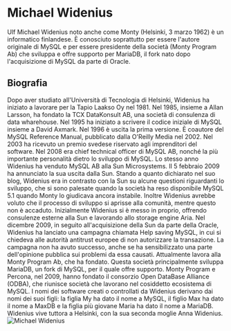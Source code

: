 # Michael Widenius
Ulf Michael Widenius noto anche come Monty (Helsinki, 3 marzo 1962) è un informatico finlandese.
È conosciuto soprattutto per essere l'autore originale di MySQL e per essere presidente della società (Monty Program Ab) che sviluppa e offre supporto per MariaDB, il fork nato dopo l'acquisizione di MySQL da parte di Oracle.
## Biografia
Dopo aver studiato all'Università di Tecnologia di Helsinki, Widenius ha iniziato a lavorare per la Tapio Laakso Oy nel 1981. Nel 1985, insieme a Allan Larsson, ha fondato la TCX DataKonsult AB, una società di consulenza di data wharehouse. Nel 1995 ha iniziato a scrivere il codice iniziale di MySQL insieme a David Axmark. Nel 1996 è uscita la prima versione. È coautore del MySQL Reference Manual, pubblicato dalla O'Reilly Media nel 2002. Nel 2003 ha ricevuto un premio svedese riservato agli imprenditori del software. Nel 2008 era chief technical officer di MySQL AB, nonché la più importante personalità dietro lo sviluppo di MySQL. Lo stesso anno Widenius ha venduto MySQL AB alla Sun Microsystems.
Il 5 febbraio 2009 ha annunciato la sua uscita dalla Sun. Stando a quanto dichiarato nel suo blog, Widenius era in contrasto con la Sun su alcune questioni riguardanti lo sviluppo, che si sono palesate quando la società ha reso disponibile MySQL 5.1 quando Monty lo giudicava ancora instabile. Inoltre Widenius avrebbe voluto che il processo di sviluppo si aprisse alla comunità, mentre questo non è accaduto. Inizialmente Widenius si è messo in proprio, offrendo consulenze esterne alla Sun e lavorando allo storage engine Aria.
Nel dicembre 2009, in seguito all'acquisizione della Sun da parte della Oracle, Widenius ha lanciato una campagna chiamata Help saving MySQL, in cui si chiedeva alle autorità antitrust europee di non autorizzare la transazione. La campagna non ha avuto successo, anche se ha sensibilizzato una parte dell'opinione pubblica sui problemi da essa causati.
Attualmente lavora alla Monty Program Ab, che ha fondato. Questa società principalmente sviluppa MariaDB, un fork di MySQL, per il quale offre supporto. Monty Program e Percona, nel 2009, hanno fondato il consorzio Open DataBase Alliance (ODBA), che riunisce società che lavorano nel cosiddetto ecosistema di MySQL.
I nomi dei software creati o controllati da Widenius derivano dai nomi dei suoi figli: la figlia My ha dato il nome a MySQL, il figlio Max ha dato il nome a MaxDB e la figlia più giovane Maria ha dato il nome a MariaDB.
Widenius vive tuttora a Helsinki, con la sua seconda moglie Anna Widenius.
![Michael Widenius](https://upload.wikimedia.org/wikipedia/commons/6/63/Michael_%E2%80%9DMonty%E2%80%9D_Widenius_at_MariaDB%E2%80%99s_Developers_Unconference_2019_in_New_York_City_03.jpg)